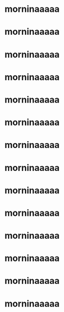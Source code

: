 # morninaaaaa
# morninaaaaa
# morninaaaaa
# morninaaaaa
# morninaaaaa
# morninaaaaa
# morninaaaaa
# morninaaaaa
# morninaaaaa
# morninaaaaa
# morninaaaaa
# morninaaaaa
# morninaaaaa
# morninaaaaa

